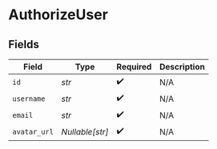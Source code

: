 # AuthorizeUser


## Fields

| Field              | Type               | Required           | Description        |
| ------------------ | ------------------ | ------------------ | ------------------ |
| `id`               | *str*              | :heavy_check_mark: | N/A                |
| `username`         | *str*              | :heavy_check_mark: | N/A                |
| `email`            | *str*              | :heavy_check_mark: | N/A                |
| `avatar_url`       | *Nullable[str]*    | :heavy_check_mark: | N/A                |